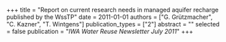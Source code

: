 +++
title = "Report on current research needs in managed aquifer recharge published by the WssTP"
date = 2011-01-01
authors = ["G. Grützmacher", "C. Kazner", "T. Wintgens"]
publication_types = ["2"]
abstract = ""
selected = false
publication = "*IWA Water Reuse Newsletter July 2011*"
+++

